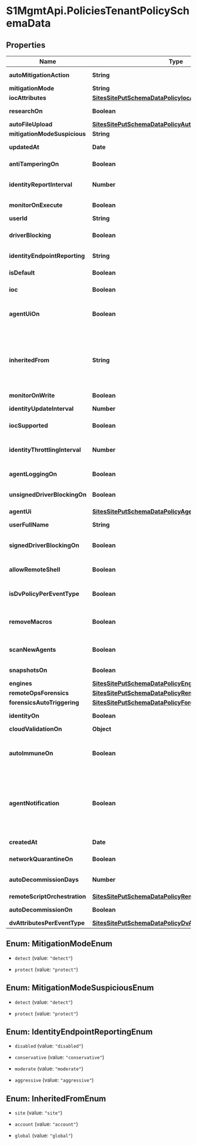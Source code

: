 # S1MgmtApi.PoliciesTenantPolicySchemaData

## Properties
Name | Type | Description | Notes
------------ | ------------- | ------------- | -------------
**autoMitigationAction** | **String** | Default action for auto mitigation | [optional] 
**mitigationMode** | **String** | Mitigation modes | [optional] 
**iocAttributes** | [**SitesSitePutSchemaDataPolicyIocAttributes**](SitesSitePutSchemaDataPolicyIocAttributes.md) |  | [optional] 
**researchOn** | **Boolean** | Share data with SentinelOne | [optional] 
**autoFileUpload** | [**SitesSitePutSchemaDataPolicyAutoFileUpload**](SitesSitePutSchemaDataPolicyAutoFileUpload.md) |  | [optional] 
**mitigationModeSuspicious** | **String** | Mitigation mode | [optional] 
**updatedAt** | **Date** | Time of the last update to the policy | [optional] 
**antiTamperingOn** | **Boolean** | Anti tampering on/off | [optional] 
**identityReportInterval** | **Number** | Identity telemetry report interval in minutes | [optional] 
**monitorOnExecute** | **Boolean** | Monitor on execute on/off | [optional] 
**userId** | **String** | The user id | [optional] 
**driverBlocking** | **Boolean** | Suspicious driver blocking engine on/off | [optional] 
**identityEndpointReporting** | **String** | Endpoint reporting level | [optional] 
**isDefault** | **Boolean** | True if this is the tenant policy | [optional] 
**ioc** | **Boolean** | True if ioc is enabled | [optional] 
**agentUiOn** | **Boolean** | [DEPRECATED] Show/hide Agent UI. Moved inside the agent UI section | [optional] 
**inheritedFrom** | **String** | Indicates the parent scope from which this policy is inherited, or 'null' if it is not inherited (modified specifically for the current scope). | [optional] 
**monitorOnWrite** | **Boolean** | Monitor on write | [optional] 
**identityUpdateInterval** | **Number** | Identity update interval in minutes | [optional] 
**iocSupported** | **Boolean** | Ioc supported for the scope | [optional] 
**identityThrottlingInterval** | **Number** | Identity duplicate command consolidation interval in minutes | [optional] 
**agentLoggingOn** | **Boolean** | True if logging is enabled in the agent | [optional] 
**unsignedDriverBlockingOn** | **Boolean** | Suspicious unsigned driver blocking on/off | [optional] 
**agentUi** | [**SitesSitePutSchemaDataPolicyAgentUi**](SitesSitePutSchemaDataPolicyAgentUi.md) |  | [optional] 
**userFullName** | **String** | The user that created the policy | [optional] 
**signedDriverBlockingOn** | **Boolean** | Suspicious signed driver blocking on/off | [optional] 
**allowRemoteShell** | **Boolean** | True if Remote Shell is enabled for the scope | [optional] 
**isDvPolicyPerEventType** | **Boolean** | FE indication as to how to display DV policy | [optional] 
**removeMacros** | **Boolean** | Determines if macros should be removed from macro threats | [optional] 
**scanNewAgents** | **Boolean** | If True initiate full disk scan upon first registration | [optional] 
**snapshotsOn** | **Boolean** | True if snapshots are enabled | [optional] 
**engines** | [**SitesSitePutSchemaDataPolicyEngines**](SitesSitePutSchemaDataPolicyEngines.md) |  | [optional] 
**remoteOpsForensics** | [**SitesSitePutSchemaDataPolicyRemoteOpsForensics**](SitesSitePutSchemaDataPolicyRemoteOpsForensics.md) |  | [optional] 
**forensicsAutoTriggering** | [**SitesSitePutSchemaDataPolicyForensicsAutoTriggering**](SitesSitePutSchemaDataPolicyForensicsAutoTriggering.md) |  | [optional] 
**identityOn** | **Boolean** | Identity module on/off | [optional] 
**cloudValidationOn** | **Object** | Cloud validation on | [optional] 
**autoImmuneOn** | **Boolean** | Automatic immune on/off - this value must be true since all policies are immune by default | [optional] 
**agentNotification** | **Boolean** | [DEPRECATED] Show end point notification on suspicious.Replaced by 'show_suspicious' in the agent UI section | [optional] 
**createdAt** | **Date** | Timestamp of policy creation | [optional] 
**networkQuarantineOn** | **Boolean** | Network quarantine on | [optional] 
**autoDecommissionDays** | **Number** | Automatic decommission period in days | [optional] 
**remoteScriptOrchestration** | [**SitesSitePutSchemaDataPolicyRemoteScriptOrchestration**](SitesSitePutSchemaDataPolicyRemoteScriptOrchestration.md) |  | [optional] 
**autoDecommissionOn** | **Boolean** | Auto decommission on | [optional] 
**dvAttributesPerEventType** | [**SitesSitePutSchemaDataPolicyDvAttributesPerEventType**](SitesSitePutSchemaDataPolicyDvAttributesPerEventType.md) |  | [optional] 


<a name="MitigationModeEnum"></a>
## Enum: MitigationModeEnum


* `detect` (value: `"detect"`)

* `protect` (value: `"protect"`)




<a name="MitigationModeSuspiciousEnum"></a>
## Enum: MitigationModeSuspiciousEnum


* `detect` (value: `"detect"`)

* `protect` (value: `"protect"`)




<a name="IdentityEndpointReportingEnum"></a>
## Enum: IdentityEndpointReportingEnum


* `disabled` (value: `"disabled"`)

* `conservative` (value: `"conservative"`)

* `moderate` (value: `"moderate"`)

* `aggressive` (value: `"aggressive"`)




<a name="InheritedFromEnum"></a>
## Enum: InheritedFromEnum


* `site` (value: `"site"`)

* `account` (value: `"account"`)

* `global` (value: `"global"`)




